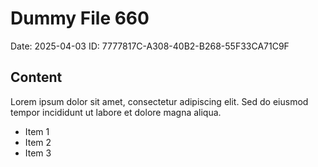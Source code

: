 # Dummy File 660

Date: 2025-04-03
ID: 7777817C-A308-40B2-B268-55F33CA71C9F

## Content

Lorem ipsum dolor sit amet, consectetur adipiscing elit.
Sed do eiusmod tempor incididunt ut labore et dolore magna aliqua.

* Item 1
* Item 2
* Item 3
